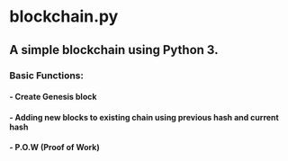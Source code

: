 # blockchain.py

## A simple blockchain using Python 3.

### Basic Functions:

#### - Create Genesis block

#### - Adding new blocks to existing chain using previous hash and current hash

#### - P.O.W (Proof of Work)
